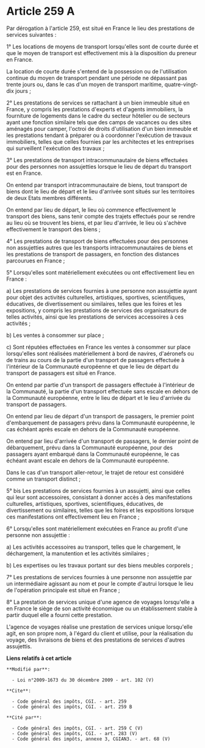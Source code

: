 # Article 259 A

Par dérogation à l'article 259, est situé en France le lieu des prestations de services suivantes :

1° Les locations de moyens de transport lorsqu'elles sont de courte durée et que le moyen de transport est effectivement mis
à la disposition du preneur en France.

La location de courte durée s'entend de la possession ou de l'utilisation continue du moyen de transport pendant une période
ne dépassant pas trente jours ou, dans le cas d'un moyen de transport maritime, quatre-vingt-dix jours ;

2° Les prestations de services se rattachant à un bien immeuble situé en France, y compris les prestations d'experts et
d'agents immobiliers, la fourniture de logements dans le cadre du secteur hôtelier ou de secteurs ayant une fonction
similaire tels que des camps de vacances ou des sites aménagés pour camper, l'octroi de droits d'utilisation d'un bien
immeuble et les prestations tendant à préparer ou à coordonner l'exécution de travaux immobiliers, telles que celles fournies
par les architectes et les entreprises qui surveillent l'exécution des travaux ;

3° Les prestations de transport intracommunautaire de biens effectuées pour des personnes non assujetties lorsque le lieu de
départ du transport est en France.

On entend par transport intracommunautaire de biens, tout transport de biens dont le lieu de départ et le lieu d'arrivée sont
situés sur les territoires de deux Etats membres différents.

On entend par lieu de départ, le lieu où commence effectivement le transport des biens, sans tenir compte des trajets
effectués pour se rendre au lieu où se trouvent les biens, et par lieu d'arrivée, le lieu où s'achève effectivement le
transport des biens ;

4° Les prestations de transport de biens effectuées pour des personnes non assujetties autres que les transports
intracommunautaires de biens et les prestations de transport de passagers, en fonction des distances parcourues en France ;

5° Lorsqu'elles sont matériellement exécutées ou ont effectivement lieu en France :

a) Les prestations de services fournies à une personne non assujettie ayant pour objet des activités culturelles,
artistiques, sportives, scientifiques, éducatives, de divertissement ou similaires, telles que les foires et les expositions,
y compris les prestations de services des organisateurs de telles activités, ainsi que les prestations de services
accessoires à ces activités ;

b) Les ventes à consommer sur place ;

c) Sont réputées effectuées en France les ventes à consommer sur place lorsqu'elles sont réalisées matériellement à bord de
navires, d'aéronefs ou de trains au cours de la partie d'un transport de passagers effectuée à l'intérieur de la Communauté
européenne et que le lieu de départ du transport de passagers est situé en France.

On entend par partie d'un transport de passagers effectuée à l'intérieur de la Communauté, la partie d'un transport effectuée
sans escale en dehors de la Communauté européenne, entre le lieu de départ et le lieu d'arrivée du transport de passagers.

On entend par lieu de départ d'un transport de passagers, le premier point d'embarquement de passagers prévu dans la
Communauté européenne, le cas échéant après escale en dehors de la Communauté européenne.

On entend par lieu d'arrivée d'un transport de passagers, le dernier point de débarquement, prévu dans la Communauté
européenne, pour des passagers ayant embarqué dans la Communauté européenne, le cas échéant avant escale en dehors de la
Communauté européenne.

Dans le cas d'un transport aller-retour, le trajet de retour est considéré comme un transport distinct ;

5° bis Les prestations de services fournies à un assujetti, ainsi que celles qui leur sont accessoires, consistant à donner
accès à des manifestations culturelles, artistiques, sportives, scientifiques, éducatives, de divertissement ou similaires,
telles que les foires et les expositions lorsque ces manifestations ont effectivement lieu en France ; 

6° Lorsqu'elles sont matériellement exécutées en France au profit d'une personne non assujettie :

a) Les activités accessoires au transport, telles que le chargement, le déchargement, la manutention et les activités
similaires ;

b) Les expertises ou les travaux portant sur des biens meubles corporels ;

7° Les prestations de services fournies à une personne non assujettie par un intermédiaire agissant au nom et pour le compte
d'autrui lorsque le lieu de l'opération principale est situé en France ;

8° La prestation de services unique d'une agence de voyages lorsqu'elle a en France le siège de son activité économique ou un
établissement stable à partir duquel elle a fourni cette prestation.

L'agence de voyages réalise une prestation de services unique lorsqu'elle agit, en son propre nom, à l'égard du client et
utilise, pour la réalisation du voyage, des livraisons de biens et des prestations de services d'autres assujettis.

**Liens relatifs à cet article**

	**Modifié par**:

	  - Loi n°2009-1673 du 30 décembre 2009 - art. 102 (V)

	**Cite**:

	  - Code général des impôts, CGI. - art. 259
	  - Code général des impôts, CGI. - art. 259 B

	**Cité par**:

	  - Code général des impôts, CGI. - art. 259 C (V)
	  - Code général des impôts, CGI. - art. 283 (V)
	  - Code général des impôts, annexe 3, CGIAN3. - art. 68 (V)
